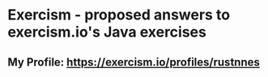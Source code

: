 # Exercism - proposed answers to exercism.io's Java exercises

## My Profile: https://exercism.io/profiles/rustnnes

